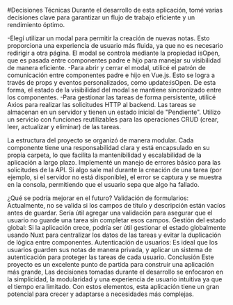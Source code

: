 #Decisiones Técnicas
Durante el desarrollo de esta aplicación, tomé varias decisiones clave para garantizar un flujo de trabajo eficiente y un rendimiento óptimo. 

-Elegí utilizar un modal para permitir la creación de nuevas notas. Esto proporciona una experiencia de usuario más fluida, ya que no es necesario redirigir a otra página. El modal se controla mediante la propiedad isOpen, que es pasada entre componentes padre e hijo para manejar su visibilidad de manera eficiente.
-Para abrir y cerrar el modal, utilicé el patrón de comunicación entre componentes padre e hijo en Vue.js. Esto se logra a través de props y eventos personalizados, como update:isOpen. De esta forma, el estado de la visibilidad del modal se mantiene sincronizado entre los componentes.
-Para gestionar las tareas de forma persistente, utilicé Axios para realizar las solicitudes HTTP al backend. Las tareas se almacenan en un servidor y tienen un estado inicial de "Pendiente". Utilizo un servicio con funciones reutilizables para las operaciones CRUD (crear, leer, actualizar y eliminar) de las tareas.

La estructura del proyecto se organizó de manera modular. Cada componente tiene una responsabilidad clara y está encapsulado en su propia carpeta, lo que facilita la mantenibilidad y escalabilidad de la aplicación a largo plazo.
Implementé un manejo de errores básico para las solicitudes de la API. Si algo sale mal durante la creación de una tarea (por ejemplo, si el servidor no está disponible), el error se captura y se muestra en la consola, permitiendo que el usuario sepa que algo ha fallado.

¿Qué se podría mejorar en el futuro?
Validación de formularios: Actualmente, no se valida si los campos de título y descripción están vacíos antes de guardar. Sería útil agregar una validación para asegurar que el usuario no guarde una tarea sin completar esos campos.
Gestión del estado global: Si la aplicación crece, podría ser útil gestionar el estado globalmente usando Nuxt para centralizar los datos de las tareas y evitar la duplicación de lógica entre componentes.
Autenticación de usuarios: Es ideal que los usuarios guarden sus notas de manera privada, y aplicar un sistema de autenticación para proteger las tareas de cada usuario.
Conclusión
Este proyecto es un excelente punto de partida para construir una aplicación más grande, Las decisiones tomadas durante el desarrollo se enfocaron en la simplicidad, la modularidad y una experiencia de usuario intuitiva ya que el tiempo era limitado. Con estos elementos, esta aplicación tiene un gran potencial para crecer y adaptarse a necesidades más complejas.
